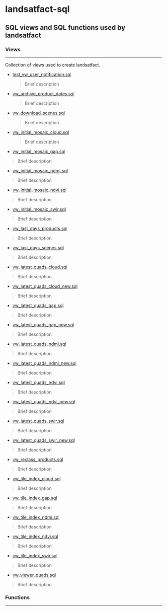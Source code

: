 # landsatfact-sql
## SQL views and SQL functions used by landsatfact

### Views
---
Collection of views used to create landsatfact.  
* [test_vw_user_notification.sql](views/test_vw_user_notification.sql)
  > Brief description
* [vw_archive_product_dates.sql](views/vw_archive_product_dates.sql)
  > Brief description

* [vw_download_scenes.sql](views/vw_download_scenes.sql)
  > Brief description
* [vw_initial_mosaic_cloud.sql](views/vw_initial_mosaic_cloud.sql)
  > Brief description

* [vw_initial_mosaic_gap.sql](views/vw_initial_mosaic_gap.sql)
> Brief description
* [vw_initial_mosaic_ndmi.sql](views/vw_initial_mosaic_ndmi.sql)
> Brief description
* [vw_initial_mosaic_ndvi.sql](views/vw_initial_mosaic_ndvi.sql)

> Brief description
* [vw_initial_mosaic_swir.sql](views/vw_initial_mosaic_swir.sql)
> Brief description
* [vw_last_days_products.sql](viewws/vw_last_days_products.sql)
> Brief description
* [vw_last_days_scenes.sql](views/vw_last_days_scenes.sql)
> Brief description
* [vw_latest_quads_cloud.sql](views/vw_latest_quads_cloud.sql)
> Brief description
* [vw_latest_quads_cloud_new.sql](views/vw_latest_quads_cloud_new.sql)
> Brief description
* [vw_latest_quads_gap.sql](views/vw_latest_quads_gap.sql)
> Brief description
* [vw_latest_quads_gap_new.sql](views/vw_latest_quads_gap_new.sql)
> Brief description
* [vw_latest_quads_ndmi.sql](views/vw_latest_quads_ndmi.sql)
> Brief description
* [vw_latest_quads_ndmi_new.sql](views/vw_latest_quads_ndmi_new.sql)
> Brief description
* [vw_latest_quads_ndvi.sql](views/vw_latest_quads_ndvi.sql)
> Brief description
* [vw_latest_quads_ndvi_new.sql](views/vw_latest_quads_ndvi_new.sql)
> Brief description
* [vw_latest_quads_swir.sql](views/vw_latest_quads_swir.sql)
> Brief description
* [vw_latest_quads_swir_new.sql](views/vw_latest_quads_swir_new.sql)
> Brief description
* [vw_reclass_products.sql](views/vw_reclass_products.sql)
> Brief description
* [vw_tile_index_cloud.sql](views/vw_tile_index_cloud.sql)
> Brief description
* [vw_tile_index_gap.sql](views/vw_tile_index_gap.sql)
> Brief description
* [vw_tile_index_ndmi.sql](views/vw_tile_index_ndmi.sql)
> Brief description
* [vw_tile_index_ndvi.sql](views/vw_tile_index_ndvi.sql)
> Brief description
* [vw_tile_index_swir.sql](views/vw_tile_index_swir.sql)
> Brief description
* [vw_viewer_quads.sql](views/vw_viewer_quads.sql)
> Brief description

### Functions
---
